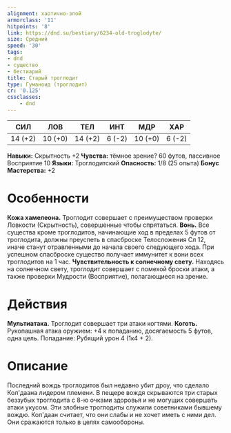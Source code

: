 ```yaml
---
alignment: хаотично-злой
armorclass: '11'
hitpoints: '8'
link: https://dnd.su/bestiary/6234-old-troglodyte/
size: Средний
speed: '30'
tags:
- dnd
- существо
- бестиарий
title: Старый троглодит
type: Гуманоид (троглодит)
cr: '0.125'
cssclasses:
    - dnd
---
```



| СИЛ | ЛОВ | ТЕЛ | ИНТ | МДР | ХАР |
|---|---|---|---|---|---|
| 14 (+2) | 10 (+0) | 14 (+2) | 6 (-2) | 10 (+0) | 6 (-2) |
**Навыки:** Скрытность +2
**Чувства:** тёмное зрение? 60 футов, пассивное Восприятие 10
**Языки:** Троглодитский
**Опасность:** 1/8 (25 опыта)
**Бонус Мастерства:** +2


# Особенности
**Кожа хамелеона.** Троглодит совершает с преимуществом проверки Ловкости (Скрытность), совершенные чтобы спрятаться.
**Вонь.** Все существа кроме троглодитов, начинающие ход в пределах 5 футов от троглодита, должны преуспеть в спасброске Телосложения Сл 12, иначе станут отравленными до начала своего следующего хода. При успешном спасброске существо получает иммунитет к вони всех троглодитов на 1 час.
**Чувствительность к солнечному свету.** Находясь на солнечном свету, троглодит совершает с помехой броски атаки, а также проверки Мудрости (Восприятие), полагающиеся на зрение.


# Действия
**Мультиатака.** Троглодит совершает три атаки когтями.
**Коготь.** Рукопашная атака оружием: +4 к попаданию, досягаемость 5 футов, одна цель. Попадание: Рубящий урон 4 (1к4 + 2).


# Описание
Последний вождь троглодитов был недавно убит дроу, что сделало Кол'даана лидером племени. В пещере вождя скрываются три старых беззубых троглодита с 8-ю очками здоровья и не могущих совершать атаки укусом. Эти злобные троглодиты служили советниками бывшему вождю. Кол'даан считает, что они слабы и не хочет иметь с ними дел. Они сражаются только в целях самообороны.